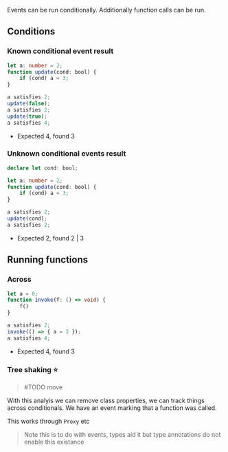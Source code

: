 Events can be run conditionally. Additionally function calls can be run.

## Conditions

### Known conditional event result

```ts
let a: number = 2;
function update(cond: bool) {
	if (cond) a = 3;
}

a satisfies 2;
update(false);
a satisfies 2;
update(true);
a satisfies 4;
```

- Expected 4, found 3

### Unknown conditional events result

```ts
declare let cond: bool;

let a: number = 2;
function update(cond: bool) {
	if (cond) a = 3;
}

a satisfies 2;
update(cond);
a satisfies 2;
```

- Expected 2, found 2 | 3

## Running functions

### Across

```ts
let a = 0;
function invoke(f: () => void) {
	f()
}

a satisfies 2;
invoke(() => { a = 3 });
a satisfies 4;
```

- Expected 4, found 3

### Tree shaking ⭐

> #TODO move

With this analyis we can remove class properties, we can track things across conditionals. We have an event marking that a function was called.

This works through `Proxy` etc

> Note this is to do with events, types aid it but type annotations do not enable this existance
